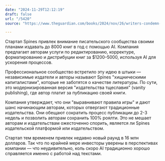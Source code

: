 ```yaml
---
date: "2024-11-29T12:12:19"
draft: false
url: "/5420"
source: "https://www.theguardian.com/books/2024/nov/26/writers-condemn-startups-plans-to-publish-8000-books-next-year-using-ai-spines-artificial-intelligence"

---
```


Стартап Spines привлек внимание писательского сообщества своими планами издавать до 8000 книг в год с помощью AI. Компания предлагает авторам услуги по редактированию, корректуре, форматированию и дистрибуции книг за $1200–5000, используя AI для ускорения процессов.

Профессиональное сообщество встретило эту идею в штыки — независимые издатели и авторы называют Spines "хищническими капиталистами", которые не заботятся о качестве литературы. По сути, это модернизированная версия "издательства тщеславия" (vanity publishing), где автор платит за публикацию своей книги.

Компания утверждает, что они "выравнивают правила игры" и дают шанс начинающим авторам, которых отвергают традиционные издательства. Они обещают сократить процесс публикации до 2-3 недель и позволить авторам сохранить 100% роялти. Это не мешает авторам и издательствам ожесточенно спорить, является ли Spines издательской платформой или издательством.

Стартап тем временем привлек недавно новый раунд в 16 млн долларов. Так что по крайней мере инвесторы уверены в перспективах компании — что неудивительно, коль скоро AI традиционно хорошо справляется именно с работой над текстами.
